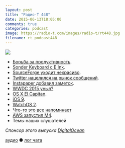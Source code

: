 ```yaml
---
layout: post
title: "Радио-Т 448"
date: 2015-06-13T18:05:00
comments: true
categories: podcast
image: https://radio-t.com/images/radio-t/rt448.jpg
filename: rt_podcast448
---
```

![](https://radio-t.com/images/radio-t/rt448.jpg)

* [Борьба за продуктивность](http://prsm.tc/qHL5Na).
* [Sonder Keyboard с E Ink](http://petapixel.com/2015/06/11/sonder-keyboard-uses-e-ink-to-put-shortcuts-icons-at-your-fingertips/).
* [SourceForge уходит некрасиво](http://prsm.tc/NzXmnu).
* [Twitter нацелился на рынок сообщений](http://9to5mac.com/2015/06/11/twitter-dm-limit-ceo-change/).
* [Instapaper добавил заметок](http://prsm.tc/z6mwAA).
* [WWDC 2015 уныл?](http://prsm.tc/kXwhDk)
* [OS X El Capitan](http://www.apple.com/osx/elcapitan-preview/).
* [iOS 9](http://www.apple.com/ios/ios9-preview/).
* [WatchOS 2](http://www.apple.com/watchos-2-preview/).
* [Что-то это все напоминает](http://prsm.tc/anYmqq)
* [AWS запустил M4](http://social.techcrunch.com/2015/06/11/aws-launches-m4-general-purpose-instances-for-ec2/).
* Темы наших слушателей

_Спонсор этого выпуска [DigitalOcean](https://www.digitalocean.com)_

[аудио](http://cdn.radio-t.com/rt_podcast448.mp3) ● [лог чата](http://chat.radio-t.com/logs/radio-t-448.html)
<audio src="http://cdn.radio-t.com/rt_podcast448.mp3" preload="none"></audio>
